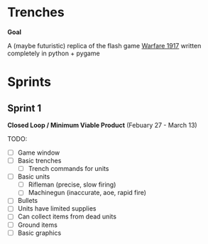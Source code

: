 # Trenches

**Goal**

A (maybe futuristic) replica of the flash game [Warfare 1917](https://www.crazygames.com/game/warfare-1917) written completely in python + pygame

# Sprints

## Sprint 1

**Closed Loop / Minimum Viable Product** (Febuary 27 - March 13)

TODO:
- [ ] Game window
- [ ] Basic trenches
    - [ ] Trench commands for units
- [ ] Basic units
    - [ ] Rifleman (precise, slow firing)
    - [ ] Machinegun (inaccurate, aoe, rapid fire)
- [ ] Bullets
- [ ] Units have limited supplies
- [ ] Can collect items from dead units
- [ ] Ground items
- [ ] Basic graphics